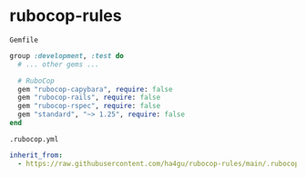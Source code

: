 # rubocop-rules

`Gemfile`

```ruby
group :development, :test do
  # ... other gems ...

  # RuboCop
  gem "rubocop-capybara", require: false
  gem "rubocop-rails", require: false
  gem "rubocop-rspec", require: false
  gem "standard", "~> 1.25", require: false
end
```

`.rubocop.yml`

```yaml
inherit_from:
  - https://raw.githubusercontent.com/ha4gu/rubocop-rules/main/.rubocop.yml
```
